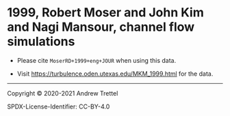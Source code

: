 # 1999, Robert Moser and John Kim and Nagi Mansour, channel flow simulations

- Please cite `MoserRD+1999+eng+JOUR` when using this data.

- Visit <https://turbulence.oden.utexas.edu/MKM_1999.html> for the data.

-------------------------------------------------------------------------------

Copyright © 2020-2021 Andrew Trettel

SPDX-License-Identifier: CC-BY-4.0
